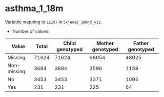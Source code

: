 # asthma_1_18m
Variable mapping to `EE197` in `Skjema5_18mnd_v12`.
- Number of values:

| Value | Total | Child genotyped | Mother genotyped | Father genotyped |
| ----- | ----- | --------------- | ---------------- | ---------------- |
| Missing | 71624 | 71624 | 68054 | 48925 |
| Non-missing | 3684 | 3684 | 3596 | 1159 |
| No | 3453 | 3453 | 3371 |1095 |
| Yes | 231 | 231 | 225 |64 |



